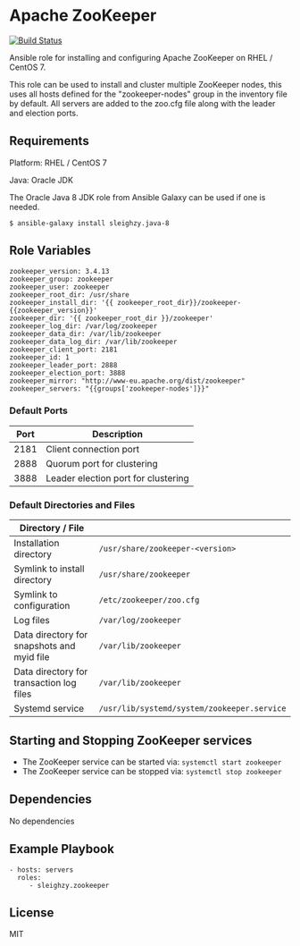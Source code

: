 # Apache ZooKeeper

[![Build Status](https://travis-ci.org/sleighzy/ansible-zookeeper.svg?branch=master)](https://travis-ci.org/sleighzy/ansible-zookeeper)

Ansible role for installing and configuring Apache ZooKeeper on RHEL / CentOS 7.

This role can be used to install and cluster multiple ZooKeeper nodes, this uses all hosts defined for the "zookeeper-nodes" group
in the inventory file by default. All servers are added to the zoo.cfg file along with the leader and election ports.

## Requirements

Platform: RHEL / CentOS 7

Java: Oracle JDK

The Oracle Java 8 JDK role from Ansible Galaxy can be used if one is needed.

`$ ansible-galaxy install sleighzy.java-8`

## Role Variables

    zookeeper_version: 3.4.13
    zookeeper_group: zookeeper
    zookeeper_user: zookeeper
    zookeeper_root_dir: /usr/share
    zookeeper_install_dir: '{{ zookeeper_root_dir}}/zookeeper-{{zookeeper_version}}'
    zookeeper_dir: '{{ zookeeper_root_dir }}/zookeeper'
    zookeeper_log_dir: /var/log/zookeeper
    zookeeper_data_dir: /var/lib/zookeeper
    zookeeper_data_log_dir: /var/lib/zookeeper
    zookeeper_client_port: 2181
    zookeeper_id: 1
    zookeeper_leader_port: 2888
    zookeeper_election_port: 3888
    zookeeper_mirror: "http://www-eu.apache.org/dist/zookeeper"
    zookeeper_servers: "{{groups['zookeeper-nodes']}}"


### Default Ports

| Port | Description |
|------|-------------|
| 2181 | Client connection port |
| 2888 | Quorum port for clustering |
| 3888 | Leader election port for clustering |


### Default Directories and Files

| Directory / File | |
|-----|----|
| Installation directory | `/usr/share/zookeeper-<version>`
| Symlink to install directory | `/usr/share/zookeeper` |
| Symlink to configuration | `/etc/zookeeper/zoo.cfg` |
| Log files | `/var/log/zookeeper` |
| Data directory for snapshots and myid file | `/var/lib/zookeeper` |
| Data directory for transaction log files | `/var/lib/zookeeper` |
| Systemd service | `/usr/lib/systemd/system/zookeeper.service` |

## Starting and Stopping ZooKeeper services
* The ZooKeeper service can be started via: `systemctl start zookeeper`
* The ZooKeeper service can be stopped via: `systemctl stop zookeeper`

## Dependencies

No dependencies

## Example Playbook

    - hosts: servers
      roles:
         - sleighzy.zookeeper

## License

MIT
